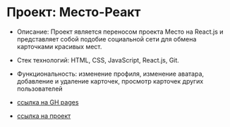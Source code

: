 # Проект: Место-Реакт

+ Описание: Проект является переносом проекта Место на React.js и представляет собой подобие социальной сети для обмена карточками красивых мест.
+ Стек технологий: HTML, CSS, JavaScript, React.js, Git.
+ Функциональность: изменение профиля, изменение аватара, добавление и удаление карточек, просмотр
карточек других пользователей
+ [ссылка на GH pages](https://synkov2102.github.io/mesto/)

+ [ссылка на проект](https://github.com/Synkov2102/mesto-react)






